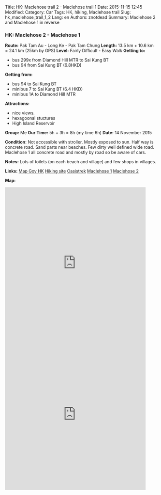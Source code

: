 Title: HK: Maclehose trail 2 - Maclehose trail 1
Date: 2015-11-15 12:45
Modified: 
Category: Car
Tags: HK,  hiking,  Maclehose trail
Slug: hk_maclehose_trail_1_2
Lang: en
Authors: znotdead
Summary: Maclehose 2 and Maclehose 1 in reverse

### HK: Maclehose 2 - Maclehose 1

**Route:** Pak Tam Au - Long Ke - Pak Tam Chung
**Length:** 13.5 km + 10.6 km = 24.1 km (25km by GPS)
**Level:** Fairly Difficult - Easy Walk
**Getting to:**
 - bus 299x from Diamond Hill MTR to Sai Kung BT
 - bus 94 from Sai Kung BT (6.8HKD)

**Getting from:**
 - bus 94 to Sai Kung BT
 - minibus 7 to Sai Kung BT (6.4 HKD)
 - minibus 1A to Diamond Hill MTR

**Attractions:**
 - nice views.
 - hexagoonal stuctures
 - High Island Reservoir

**Group:** Me
**Our Time:** 5h + 3h = 8h (my time 6h)
**Date:** 14 November 2015

**Condition:**
Not accessible with stroller. Mostly exposed to sun. Half way is concrete road. Sand parts near beaches. Few dirty well defined wide road. Maclehose 1 all concrete road and mostly by road so be aware of cars.

**Notes:**
Lots of toilets (on each beach and village) and few shops in villages.

**Links:**
[Map Gov HK](http://www2.map.gov.hk/gih3/view/index.jsp)
[Hiking site](http://hiking.gov.hk/eng)
[Oasistrek](http://www.oasistrek.com)
[Maclehose 1](http://hiking.gov.hk/eng/longtrail/mtrail/mtrail/mtrail01.htm)
[Maclehose 2](http://hiking.gov.hk/eng/longtrail/mtrail/mtrail/mtrail02.htm)

**Map:**
<iframe src='https://connect.garmin.com/activity/embed/956255146' width='465' height='500' frameborder='0'></iframe>
<iframe src='https://connect.garmin.com/activity/embed/956255091' width='465' height='500' frameborder='0'></iframe>
